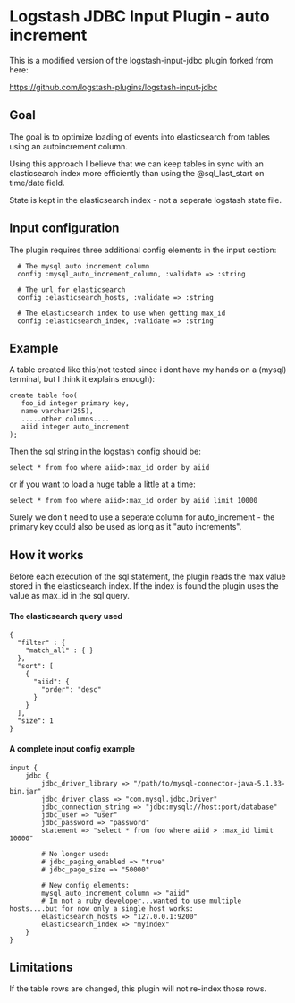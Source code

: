 # Logstash JDBC Input Plugin - auto increment
This is a modified version of the logstash-input-jdbc plugin forked from here:

https://github.com/logstash-plugins/logstash-input-jdbc

## Goal
The goal is to optimize loading of events into elasticsearch from tables using an autoincrement column.

Using this approach I believe that we can keep tables in sync with an elasticsearch index more efficiently than using the @sql_last_start on time/date field.

State is kept in the elasticsearch index - not a seperate logstash state file.

## Input configuration
The plugin requires three additional config elements in the input section:
```
  # The mysql auto increment column
  config :mysql_auto_increment_column, :validate => :string

  # The url for elasticsearch
  config :elasticsearch_hosts, :validate => :string
  
  # The elasticsearch index to use when getting max_id 
  config :elasticsearch_index, :validate => :string
  ```
  
## Example

A table created like this(not tested since i dont have my hands on a (mysql) terminal, but I think it explains enough):
```
create table foo(
   foo_id integer primary key,
   name varchar(255),
   .....other columns....
   aiid integer auto_increment
);
```
Then the sql string in the logstash config should be:
```
select * from foo where aiid>:max_id order by aiid
```
or if you want to load a huge table a little at a time:
```
select * from foo where aiid>:max_id order by aiid limit 10000
```
Surely we don´t need to use a seperate column for auto_increment - the primary key could also be used as long as it "auto increments".

## How it works
Before each execution of the sql statement, the plugin reads the max value stored in the elasticsearch index.
If the index is found the plugin uses the value as max_id in the sql query.

#### The elasticsearch query used

```
{
  "filter" : {
    "match_all" : { }
  },
  "sort": [
    {
      "aiid": {
        "order": "desc"
      }
    }
  ],
  "size": 1
}
```



#### A complete input config example
```
input {
	jdbc {
	    jdbc_driver_library => "/path/to/mysql-connector-java-5.1.33-bin.jar"
	    jdbc_driver_class => "com.mysql.jdbc.Driver"
	    jdbc_connection_string => "jdbc:mysql://host:port/database"
	    jdbc_user => "user"
	    jdbc_password => "password"
	    statement => "select * from foo where aiid > :max_id limit 10000"
	    
	    # No longer used:
	    # jdbc_paging_enabled => "true"
	    # jdbc_page_size => "50000"
	
	    # New config elements:
	    mysql_auto_increment_column => "aiid"
	    # Im not a ruby developer...wanted to use multiple hosts....but for now only a single host works:
	    elasticsearch_hosts => "127.0.0.1:9200"
	    elasticsearch_index => "myindex" 
	}
}
```
## Limitations
If the table rows are changed, this plugin will not re-index those rows.
